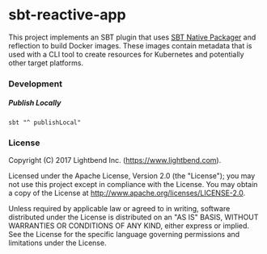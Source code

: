 # sbt-reactive-app

This project implements an SBT plugin that uses [SBT Native Packager](https://github.com/sbt/sbt-native-packager) and
reflection to build Docker images. These images contain metadata that is used with a CLI tool to create resources
for Kubernetes and potentially other target platforms.

### Development

##### Publish Locally

`sbt "^ publishLocal"`

### License

Copyright (C) 2017 Lightbend Inc. (https://www.lightbend.com).

Licensed under the Apache License, Version 2.0 (the "License"); you may not use this project except in compliance with the License. You may obtain a copy of the License at http://www.apache.org/licenses/LICENSE-2.0.

Unless required by applicable law or agreed to in writing, software distributed under the License is distributed on an "AS IS" BASIS, WITHOUT WARRANTIES OR CONDITIONS OF ANY KIND, either express or implied. See the License for the specific language governing permissions and limitations under the License.
